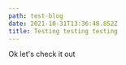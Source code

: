 ```yaml
---
path: test-blog
date: 2021-10-31T13:36:48.852Z
title: Testing testing testing
---
```

Ok let's check it out